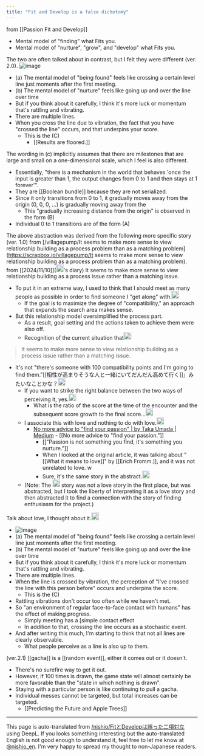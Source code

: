 ```yaml
---
title: "Fit and Develop is a false dichotomy"
---
```


from  [[Passion Fit and Develop]]
- Mental model of "finding" what Fits you.
- Mental model of "nurture", "grow", and "develop" what Fits you.

The two are often talked about in contrast, but I felt they were different (ver. 2.0).
![image](https://gyazo.com/7c59c4f2e39f9e36bb4656e6940b8f8d/thumb/1000)
- (a) The mental model of "being found" feels like crossing a certain level line just moments after the first meeting.
- (b) The mental model of "nurture" feels like going up and over the line over time
- But if you think about it carefully, I think it's more luck or momentum that's rattling and vibrating.
- There are multiple lines.
- When you cross the line due to vibration, the fact that you have "crossed the line" occurs, and that underpins your score.
    - This is the (C)
        - [[Results are floored.]]

The wording in (c) implicitly assumes that there are milestones that are large and small on a one-dimensional scale, which I feel is also different.
- Essentially, "there is a mechanism in the world that behaves 'once the input is greater than 1, the output changes from 0 to 1 and then stays at 1 forever'".
- They are [[Boolean bundle]] because they are not serialized.
- Since it only transitions from 0 to 1, it gradually moves away from the origin (0, 0, 0, ...) is gradually moving away from the
    - This "gradually increasing distance from the origin" is observed in the form (B)
- Individual 0 to 1 transitions are of the form (A)



The above abstraction was derived from the following more specific story (ver. 1.0)
from [/villagepump/It seems to make more sense to view relationship building as a process problem than as a matching problem](https://scrapbox.io/villagepump/It seems to make more sense to view relationship building as a process problem than as a matching problem).
from [[2024/11/10]](<img src='https://scrapbox.io/api/pages/nishio-en/blu3mo/icon' alt='blu3mo.icon' height="19.5"/>'s diary)
It seems to make more sense to view relationship building as a process issue rather than a matching issue.
- To put it in an extreme way, I used to think that I should meet as many people as possible in order to find someone I "get along" with.<img src='https://scrapbox.io/api/pages/nishio-en/blu3mo/icon' alt='blu3mo.icon' height="19.5"/>
    - If the goal is to maximize the degree of "compatibility," an approach that expands the search area makes sense.
- But this relationship model oversimplified the process part.
    - As a result, goal setting and the actions taken to achieve them were also off.
    - Recognition of the current situation that<img src='https://scrapbox.io/api/pages/nishio-en/blu3mo/icon' alt='blu3mo.icon' height="19.5"/>

> It seems to make more sense to view relationship building as a process issue rather than a matching issue.
- It's not "there's someone with 100 compatibility points and I'm going to find them."[[相性が高まりそうな人と一緒にいてだんだん高めて行く]]」みたいなことかな？<img src='https://scrapbox.io/api/pages/nishio-en/nishio/icon' alt='nishio.icon' height="19.5"/>
    - If you want to strike the right balance between the two ways of perceiving it, yes.<img src='https://scrapbox.io/api/pages/nishio-en/blu3mo/icon' alt='blu3mo.icon' height="19.5"/>
        - What is the ratio of the score at the time of the encounter and the subsequent score growth to the final score...<img src='https://scrapbox.io/api/pages/nishio-en/nishio/icon' alt='nishio.icon' height="19.5"/>
    - I associate this with love and nothing to do with love.<img src='https://scrapbox.io/api/pages/nishio-en/nishio/icon' alt='nishio.icon' height="19.5"/>
        - [No more advice to "find your passion" | by Taka Umada | Medium](https://tumada.medium.com/do-not-find-your-passion-a7b2f290b5a)
                - [[No more advice to "find your passion."]]
            - [["Passion is not something you find, it's something you nurture."]]
            - When I looked at the original article, it was talking about "[[What it means to love]]" by [[Erich Fromm.]], and it was not unrelated to love. w
            - Sure, it's the same story in the abstract.<img src='https://scrapbox.io/api/pages/nishio-en/blu3mo/icon' alt='blu3mo.icon' height="19.5"/>
    - (Note: The <img src='https://scrapbox.io/api/pages/nishio-en/blu3mo/icon' alt='blu3mo.icon' height="19.5"/> story was not a love story in the first place, but was abstracted, but I took the liberty of interpreting it as a love story and then abstracted it to find a connection with the story of finding enthusiasm for the project.)

Talk about love, I thought about it.<img src='https://scrapbox.io/api/pages/nishio-en/nishio/icon' alt='nishio.icon' height="19.5"/>
- ![image](https://gyazo.com/7c59c4f2e39f9e36bb4656e6940b8f8d/thumb/1000)
- (a) The mental model of "being found" feels like crossing a certain level line just moments after the first meeting.
- (b) The mental model of "nurture" feels like going up and over the line over time
- But if you think about it carefully, I think it's more luck or momentum that's rattling and vibrating.
- There are multiple lines.
- When the line is crossed by vibration, the perception of "I've crossed the line with this person before" occurs and underpins the score.
    - This is the (C)
- Rattling vibrations don't occur too often while we haven't met.
- So "an environment of regular face-to-face contact with humans" has the effect of making progress.
    - Simply meeting has a [simple contact effect
    - In addition to that, crossing the line occurs as a stochastic event.
- And after writing this much, I'm starting to think that not all lines are clearly observable.
    - What people perceive as a line is also up to them.


(ver.2.1)
[[gacha]] is a [[random event]], either it comes out or it doesn't.
- There's no surefire way to get it out.
- However, if 100 times is drawn, the game state will almost certainly be more favorable than the "state in which nothing is drawn".
- Staying with a particular person is like continuing to pull a gacha.
- Individual messes cannot be targeted, but total increases can be targeted.
    - [[Predicting the Future and Apple Trees]]

---
This page is auto-translated from [/nishio/FitとDevelopは誤った二項対立](https://scrapbox.io/nishio/FitとDevelopは誤った二項対立) using DeepL. If you looks something interesting but the auto-translated English is not good enough to understand it, feel free to let me know at [@nishio_en](https://twitter.com/nishio_en). I'm very happy to spread my thought to non-Japanese readers.